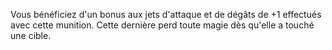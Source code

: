 Vous bénéficiez d'un bonus aux jets d'attaque et de dégâts de +1 effectués avec cette munition. Cette dernière perd toute magie dès qu'elle a touché une cible.
